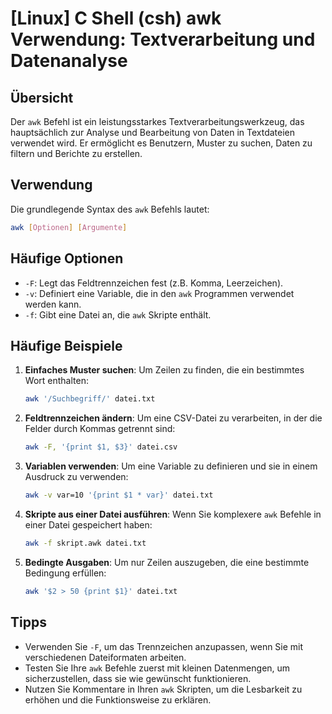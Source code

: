 # [Linux] C Shell (csh) awk Verwendung: Textverarbeitung und Datenanalyse

## Übersicht
Der `awk` Befehl ist ein leistungsstarkes Textverarbeitungswerkzeug, das hauptsächlich zur Analyse und Bearbeitung von Daten in Textdateien verwendet wird. Er ermöglicht es Benutzern, Muster zu suchen, Daten zu filtern und Berichte zu erstellen.

## Verwendung
Die grundlegende Syntax des `awk` Befehls lautet:

```bash
awk [Optionen] [Argumente]
```

## Häufige Optionen
- `-F`: Legt das Feldtrennzeichen fest (z.B. Komma, Leerzeichen).
- `-v`: Definiert eine Variable, die in den `awk` Programmen verwendet werden kann.
- `-f`: Gibt eine Datei an, die `awk` Skripte enthält.

## Häufige Beispiele

1. **Einfaches Muster suchen**:
   Um Zeilen zu finden, die ein bestimmtes Wort enthalten:
   ```bash
   awk '/Suchbegriff/' datei.txt
   ```

2. **Feldtrennzeichen ändern**:
   Um eine CSV-Datei zu verarbeiten, in der die Felder durch Kommas getrennt sind:
   ```bash
   awk -F, '{print $1, $3}' datei.csv
   ```

3. **Variablen verwenden**:
   Um eine Variable zu definieren und sie in einem Ausdruck zu verwenden:
   ```bash
   awk -v var=10 '{print $1 * var}' datei.txt
   ```

4. **Skripte aus einer Datei ausführen**:
   Wenn Sie komplexere `awk` Befehle in einer Datei gespeichert haben:
   ```bash
   awk -f skript.awk datei.txt
   ```

5. **Bedingte Ausgaben**:
   Um nur Zeilen auszugeben, die eine bestimmte Bedingung erfüllen:
   ```bash
   awk '$2 > 50 {print $1}' datei.txt
   ```

## Tipps
- Verwenden Sie `-F`, um das Trennzeichen anzupassen, wenn Sie mit verschiedenen Dateiformaten arbeiten.
- Testen Sie Ihre `awk` Befehle zuerst mit kleinen Datenmengen, um sicherzustellen, dass sie wie gewünscht funktionieren.
- Nutzen Sie Kommentare in Ihren `awk` Skripten, um die Lesbarkeit zu erhöhen und die Funktionsweise zu erklären.